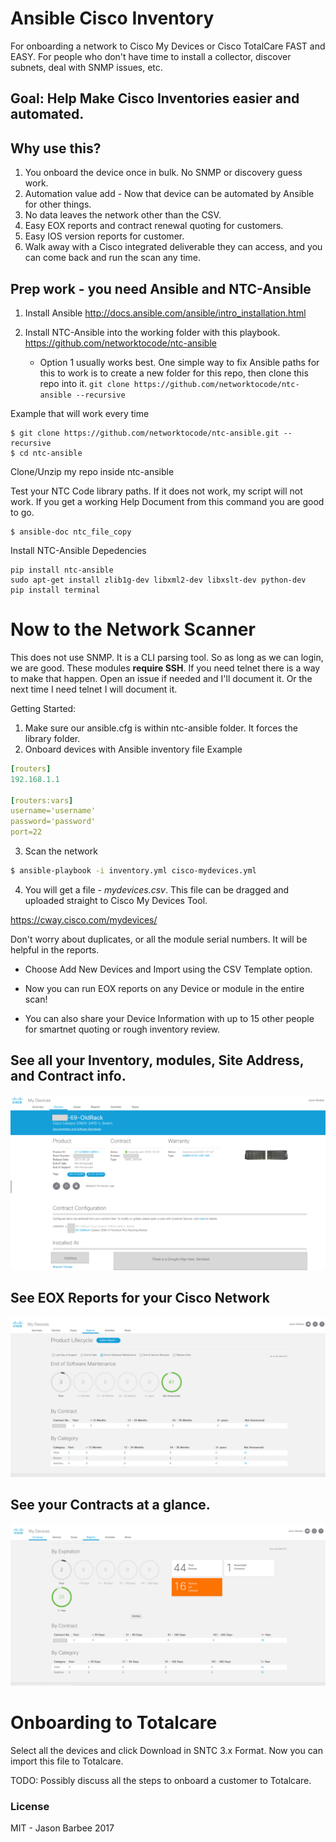 # Ansible Cisco Inventory
For onboarding a network to Cisco My Devices or Cisco TotalCare FAST and EASY.
For people who don't have time to install a collector, discover subnets, deal with SNMP issues, etc.

## Goal: Help Make Cisco Inventories easier and automated.

## Why use this?
1. You onboard the device once in bulk. No SNMP or discovery guess work.
2. Automation value add - Now that device can be automated by Ansible for other things.
3. No data leaves the network other than the CSV.
4. Easy EOX reports and contract renewal quoting for customers.
5. Easy IOS version reports for customer.
6. Walk away with a Cisco integrated deliverable they can access, and you can come back and run the scan any time.


## Prep work - you need Ansible and NTC-Ansible
1. Install Ansible
http://docs.ansible.com/ansible/intro_installation.html

2. Install NTC-Ansible into the working folder with this playbook.
https://github.com/networktocode/ntc-ansible

    * Option 1 usually works best.
One simple way to fix Ansible paths for this to work is to create a new folder for this repo, then clone this repo into it.
```git clone https://github.com/networktocode/ntc-ansible --recursive```

Example that will work every time
```
$ git clone https://github.com/networktocode/ntc-ansible.git --recursive
$ cd ntc-ansible
```
Clone/Unzip my repo inside ntc-ansible

Test your NTC Code library paths. If it does not work, my script will not work. 
If you get a working Help Document from this command you are good to go.
```
$ ansible-doc ntc_file_copy
```

Install NTC-Ansible Depedencies
```
pip install ntc-ansible
sudo apt-get install zlib1g-dev libxml2-dev libxslt-dev python-dev
pip install terminal
```

# Now to the Network Scanner
This does not use SNMP. It is a CLI parsing tool. So as long as we can login, we are good.
These modules **require SSH**. If you need telnet there is a way to make that happen. Open an issue if needed and I'll document it. Or the next time I need telnet I will document it.

Getting Started:
1. Make sure our ansible.cfg is within ntc-ansible folder. It forces the library folder.
2. Onboard devices with Ansible inventory file
Example
```yaml
[routers]
192.168.1.1

[routers:vars]
username='username'
password='password'
port=22
```
3. Scan the network
```bash
$ ansible-playbook -i inventory.yml cisco-mydevices.yml
```
4. You will get a file - *mydevices.csv*. This file can be dragged and uploaded straight to Cisco My Devices Tool.

https://cway.cisco.com/mydevices/

Don't worry about duplicates, or all the module serial numbers. It will be helpful in the reports.
* Choose Add New Devices and Import using the CSV Template option.

* Now you can run EOX reports on any Device or module in the entire scan!
* You can also share your Device Information with up to 15 other people for smartnet quoting or rough inventory review.

## See all your Inventory, modules, Site Address, and Contract info.
![](screenshots/Device-View-Cleaned.png)

## See EOX Reports for your Cisco Network
![](screenshots/EOL-Report-Cleaned.png)


## See your Contracts at a glance.
![](screenshots/Contract-Renewal-Cleaned.png)

# Onboarding to Totalcare
Select all the devices and click Download in SNTC 3.x Format.
Now you can import this file to Totalcare.

TODO: Possibly discuss all the steps to onboard a customer to Totalcare.

### License
MIT - Jason Barbee 2017
